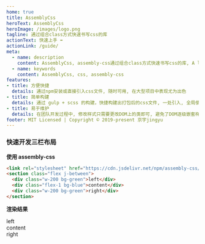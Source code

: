 ```yaml
---
home: true
title: AssemblyCss
heroText: AssemblyCss
heroImage: /images/logo.png
tagline: 通过组合class方式快速书写css的库
actionText: 快速上手 ➡
actionLink: /guide/
meta:
  - name: description
    content: AssemblyCss, assembly-css通过组合class方式快速书写css的库, A library for quickly writing CSS by combining classes
  - name: keywords
    content: AssemblyCss, css, assembly-css
features:
- title: 方便快捷
  details: 通过npm安装或直接引入css文件, 随时可用, 在大型项目中表现尤为出色
- title: 简单构建
  details: 通过 gulp + scss 的构建，快捷构建出打包后的css文件, 一处引入, 全局使用。
- title: 易于维护
  details: 在团队开发过程中, 修改样式只需要更改DOM上的类即可, 避免了DOM逐级嵌套样式的混乱
footer: MIT Licensed | Copyright © 2019-present 京宇jingyu
---
```


### 快速开发三栏布局

**使用 assembly-css**

```html
<link rel="stylesheet" href="https://cdn.jsdelivr.net/npm/assembly-css/dist/assembly-css.css">
<section class="flex j-between">
  <div class="w-200 bg-green">left</div>
  <div class="flex-1 bg-blue">content</div>
  <div class="w-200 bg-green">right</div>
</section>
```

**渲染结果**

<ClientOnly>
  <style src="./.vuepress/public/assembly-css.css"></style>
  <section class="flex j-between">
    <div class="w-200 bg-green">left</div>
    <div class="flex-1 bg-blue">content</div>
    <div class="w-200 bg-green">right</div>
  </section>
</ClientOnly>